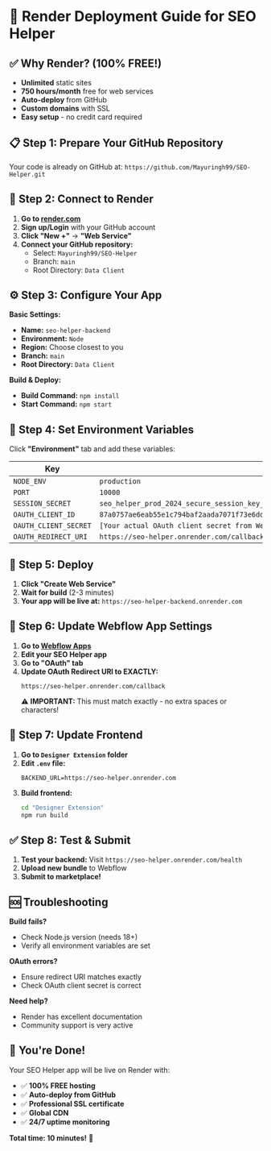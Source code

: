 # 🚀 Render Deployment Guide for SEO Helper

## ✅ **Why Render? (100% FREE!)**
- **Unlimited** static sites
- **750 hours/month** free for web services
- **Auto-deploy** from GitHub
- **Custom domains** with SSL
- **Easy setup** - no credit card required

## 📋 **Step 1: Prepare Your GitHub Repository**

Your code is already on GitHub at: `https://github.com/Mayuringh99/SEO-Helper.git`

## 🔗 **Step 2: Connect to Render**

1. **Go to [render.com](https://render.com)**
2. **Sign up/Login** with your GitHub account
3. **Click "New +"** → **"Web Service"**
4. **Connect your GitHub repository:**
   - Select: `Mayuringh99/SEO-Helper`
   - Branch: `main`
   - Root Directory: `Data Client`

## ⚙️ **Step 3: Configure Your App**

**Basic Settings:**
- **Name:** `seo-helper-backend`
- **Environment:** `Node`
- **Region:** Choose closest to you
- **Branch:** `main`
- **Root Directory:** `Data Client`

**Build & Deploy:**
- **Build Command:** `npm install`
- **Start Command:** `npm start`

## 🔐 **Step 4: Set Environment Variables**

Click **"Environment"** tab and add these variables:

| Key | Value |
|-----|-------|
| `NODE_ENV` | `production` |
| `PORT` | `10000` |
| `SESSION_SECRET` | `seo_helper_prod_2024_secure_session_key_87a0757ae6eab55e1c794baf2aada7071f73e6dd65ff46db31da8aca2a87150b` |
| `OAUTH_CLIENT_ID` | `87a0757ae6eab55e1c794baf2aada7071f73e6dd65ff46db31da8aca2a87150b` |
| `OAUTH_CLIENT_SECRET` | `[Your actual OAuth client secret from Webflow]` |
| `OAUTH_REDIRECT_URI` | `https://seo-helper.onrender.com/callback` |

## 🚀 **Step 5: Deploy**

1. **Click "Create Web Service"**
2. **Wait for build** (2-3 minutes)
3. **Your app will be live at:** `https://seo-helper-backend.onrender.com`

## 🔄 **Step 6: Update Webflow App Settings**

1. **Go to [Webflow Apps](https://webflow.com/apps)**
2. **Edit your SEO Helper app**
3. **Go to "OAuth" tab**
4. **Update OAuth Redirect URI to EXACTLY:**
   ```
   https://seo-helper.onrender.com/callback
   ```
   ⚠️ **IMPORTANT:** This must match exactly - no extra spaces or characters!

## 🎯 **Step 7: Update Frontend**

1. **Go to `Designer Extension` folder**
2. **Edit `.env` file:**
   ```env
   BACKEND_URL=https://seo-helper.onrender.com
   ```
3. **Build frontend:**
   ```bash
   cd "Designer Extension"
   npm run build
   ```

## ✅ **Step 8: Test & Submit**

1. **Test your backend:** Visit `https://seo-helper.onrender.com/health`
2. **Upload new bundle** to Webflow
3. **Submit to marketplace!**

## 🆘 **Troubleshooting**

**Build fails?**
- Check Node.js version (needs 18+)
- Verify all environment variables are set

**OAuth errors?**
- Ensure redirect URI matches exactly
- Check OAuth client secret is correct

**Need help?**
- Render has excellent documentation
- Community support is very active

## 🎉 **You're Done!**

Your SEO Helper app will be live on Render with:
- ✅ **100% FREE hosting**
- ✅ **Auto-deploy from GitHub**
- ✅ **Professional SSL certificate**
- ✅ **Global CDN**
- ✅ **24/7 uptime monitoring**

**Total time: 10 minutes!** 🚀

